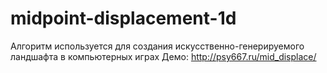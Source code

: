 # midpoint-displacement-1d
Алгоритм используется для создания искусственно-генерируемого ландшафта в компьютерных играх
Демо: http://psy667.ru/mid_displace/
